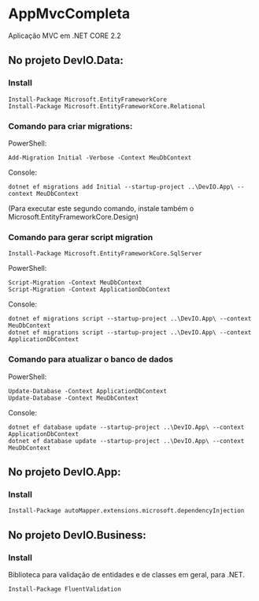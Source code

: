# AppMvcCompleta
Aplicação MVC em .NET CORE 2.2

## No projeto DevIO.Data:

### Install
```
Install-Package Microsoft.EntityFrameworkCore
Install-Package Microsoft.EntityFrameworkCore.Relational
```


### Comando para criar migrations:
PowerShell:
```
Add-Migration Initial -Verbose -Context MeuDbContext
```
Console:
```
dotnet ef migrations add Initial --startup-project ..\DevIO.App\ --context MeuDbContext
```
(Para executar este segundo comando, instale também o Microsoft.EntityFrameworkCore.Design)


### Comando para gerar script migration

```
Install-Package Microsoft.EntityFrameworkCore.SqlServer
```

PowerShell:
```
Script-Migration -Context MeuDbContext
Script-Migration -Context ApplicationDbContext
```
Console:
```
dotnet ef migrations script --startup-project ..\DevIO.App\ --context MeuDbContext
dotnet ef migrations script --startup-project ..\DevIO.App\ --context ApplicationDbContext
```

### Comando para atualizar o banco de dados
PowerShell:
```
Update-Database -Context ApplicationDbContext
Update-Database -Context MeuDbContext
```
Console:
```
dotnet ef database update --startup-project ..\DevIO.App\ --context ApplicationDbContext
dotnet ef database update --startup-project ..\DevIO.App\ --context MeuDbContext
```

## No projeto DevIO.App:

### Install
```
Install-Package autoMapper.extensions.microsoft.dependencyInjection
```


## No projeto DevIO.Business:

### Install
Biblioteca para validação de entidades e de classes em geral, para .NET.
```
Install-Package FluentValidation
```

